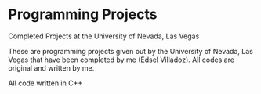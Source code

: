 # Programming Projects
Completed Projects at the University of Nevada, Las Vegas

These are programming projects given out by the University of Nevada, Las Vegas that have been completed by me (Edsel Villadoz). All codes are original and written by me.

All code written in C++
